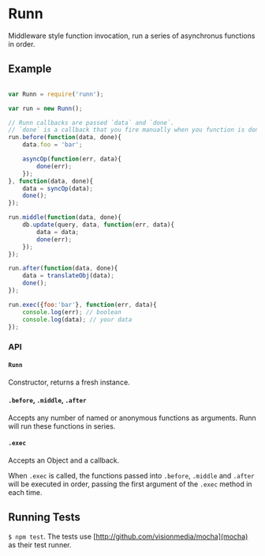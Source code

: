 # Runn

Middleware style function invocation, run a series of asynchronus functions in order.

## Example

```javascript

var Runn = require('runn');

var run = new Runn();

// Runn callbacks are passed `data` and `done`.
// `done` is a callback that you fire manually when you function is done executing.
run.before(function(data, done){
	data.foo = 'bar';

	asyncOp(function(err, data){
		done(err);
	});
}, function(data, done){
	data = syncOp(data);
	done();
});

run.middle(function(data, done){
	db.update(query, data, function(err, data){
		data = data;
		done(err);
	});
});

run.after(function(data, done){
	data = translateObj(data);
	done();
});

run.exec({foo:'bar'}, function(err, data){
	console.log(err); // boolean
	console.log(data); // your data
});

```

### API

#### `Runn`

Constructor, returns a fresh instance.

#### `.before`, `.middle`, `.after`

Accepts any number of named or anonymous functions as arguments. Runn will run these functions in series.

#### `.exec`

Accepts an Object and a callback.

When `.exec` is called, the functions passed into `.before`, `.middle` and `.after` will be executed in order, passing the first argument of the `.exec` method in each time.

## Running Tests

`$ npm test`. The tests use [http://github.com/visionmedia/mocha](mocha) as their test runner.
